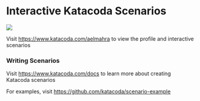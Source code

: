 # Interactive Katacoda Scenarios

[![](http://shields.katacoda.com/katacoda/aelmahra/count.svg)](https://www.katacoda.com/aelmahra "Get your profile on Katacoda.com")

Visit https://www.katacoda.com/aelmahra to view the profile and interactive scenarios

### Writing Scenarios
Visit https://www.katacoda.com/docs to learn more about creating Katacoda scenarios

For examples, visit https://github.com/katacoda/scenario-example
